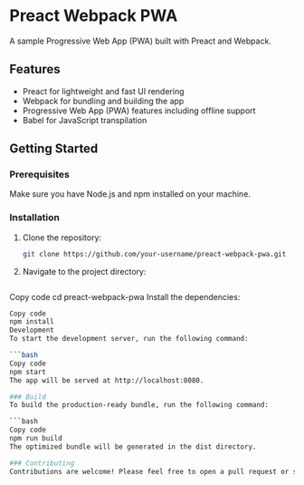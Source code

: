 # Preact Webpack PWA

A sample Progressive Web App (PWA) built with Preact and Webpack.

## Features

- Preact for lightweight and fast UI rendering
- Webpack for bundling and building the app
- Progressive Web App (PWA) features including offline support
- Babel for JavaScript transpilation

## Getting Started

### Prerequisites

Make sure you have Node.js and npm installed on your machine.

### Installation

1. Clone the repository:

   ```bash
   git clone https://github.com/your-username/preact-webpack-pwa.git
2. Navigate to the project directory:

   ```bash
Copy code
cd preact-webpack-pwa
Install the dependencies:

   ```bash
Copy code
npm install
Development
To start the development server, run the following command:

   ```bash
Copy code
npm start
The app will be served at http://localhost:8080.

### Build
To build the production-ready bundle, run the following command:

   ```bash
Copy code
npm run build
The optimized bundle will be generated in the dist directory.

### Contributing
Contributions are welcome! Please feel free to open a pull request or submit an issue if you find any bugs or want to suggest improvements.
